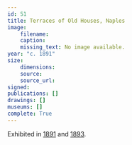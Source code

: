 ```yaml
---
id: 51
title: Terraces of Old Houses, Naples
image:
    filename: 
    caption: 
    missing_text: No image available.
year: "c. 1891"
size:
    dimensions: 
    source: 
    source_url: 
signed: 
publications: []
drawings: []
museums: []
complete: True
---
```

Exhibited in [1891](https://www.google.com/books/edition/A_Publication_by_the_New_York_Etching_Cl/6glLAQAAMAAJ?hl=en&gbpv=1&pg=PT39&printsec=frontcover) and [1893](https://hdl.handle.net/2027/hvd.32044033807371?urlappend=%3Bseq=130%3Bownerid=27021597764510933-136).